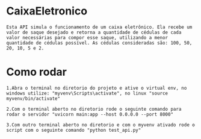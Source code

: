 # CaixaEletronico
    Esta API simula o funcionamento de um caixa eletrônico. Ela recebe um valor de saque desejado e retorna a quantidade de cédulas de cada valor necessárias para compor esse saque, utilizando a menor quantidade de cédulas possível. As cédulas consideradas são: 100, 50, 20, 10, 5 e 2.

# Como rodar
    1.Abra o terminal no diretorio do projeto e ative o virtual env, no windows utilize: "myvenv\Scripts\activate", no linux "source myvenv/bin/activate"

    2.Com o terminal aberto no diretorio rode o seguinte comando para rodar o servidor "uvicorn main:app --host 0.0.0.0 --port 8000"

    3.Com outro terminal aberto no diretorio e com o myvenv ativado rode o script com o seguinte comando "python test_api.py"